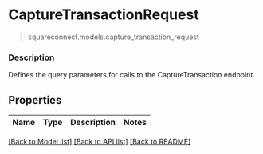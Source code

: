 # CaptureTransactionRequest
> squareconnect.models.capture_transaction_request

### Description

Defines the query parameters for calls to the CaptureTransaction endpoint.

## Properties
Name | Type | Description | Notes
------------ | ------------- | ------------- | -------------

[[Back to Model list]](../README.md#documentation-for-models) [[Back to API list]](../README.md#documentation-for-api-endpoints) [[Back to README]](../README.md)


